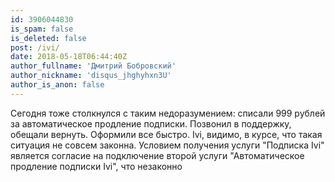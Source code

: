 ```yaml
---
id: 3906044830
is_spam: false
is_deleted: false
post: /ivi/
date: 2018-05-18T06:44:40Z
author_fullname: 'Дмитрий Бобровский'
author_nickname: 'disqus_jhghyhxn3U'
author_is_anon: false
---
```


<p>Сегодня тоже столкнулся с таким недоразумением: списали 999 рублей за автоматическое продление подписки. Позвонил в поддержку, обещали вернуть. Оформили все быстро. Ivi, видимо, в курсе, что такая ситуация не совсем законна. Условием получения услуги "Подписка Ivi" является согласие на подключение второй услуги "Автоматическое продление подписки Ivi", что незаконно</p>
